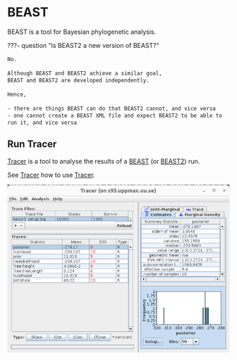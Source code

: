 # BEAST

BEAST is a tool for Bayesian phylogenetic analysis.

???- question "Is BEAST2 a new version of BEAST?"

    No.

    Although BEAST and BEAST2 achieve a similar goal,
    BEAST and BEAST2 are developed independently.

    Hence,

    - there are things BEAST can do that BEAST2 cannot, and vice versa
    - one cannot create a BEAST XML file and expect BEAST2 to be able to run it, and vice versa

## Run Tracer

[Tracer](tracer.md) is a tool to analyse the results of a
[BEAST](beast.md) (or [BEAST2](beast2.md)) run.

See [Tracer](tracer.md) how to use [Tracer](tracer.md).

![Tracer](./img/tracer.png)
